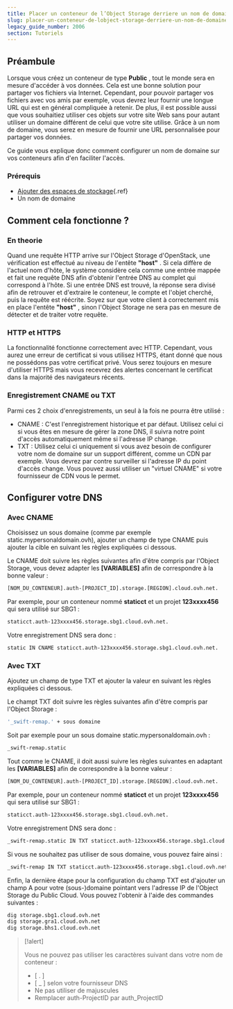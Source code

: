 ```yaml
---
title: Placer un conteneur de l’Object Storage derriere un nom de domaine
slug: placer-un-conteneur-de-lobject-storage-derriere-un-nom-de-domaine
legacy_guide_number: 2006
section: Tutoriels
---
```



## Préambule
Lorsque vous créez un conteneur de type  **Public** , tout le monde sera en mesure d'accéder à vos données. Cela est une bonne solution pour partager vos fichiers via Internet. Cependant, pour pouvoir partager vos fichiers avec vos amis par exemple, vous devrez leur fournir une longue URL qui est en général compliquée à retenir. De plus, il est possible aussi que vous souhaitiez utiliser ces objets sur votre site Web sans pour autant utiliser un domaine différent de celui que votre site utilise. Grâce à un nom de domaine, vous serez en mesure de fournir une URL personnalisée pour partager vos données.

Ce guide vous explique donc comment configurer un nom de domaine sur vos conteneurs afin d'en faciliter l'accès.


### Prérequis
- [Ajouter des espaces de stockage](../ajouter-des-espaces-de-stockage/){.ref}
- Un nom de domaine


## Comment cela fonctionne ?

### En theorie
Quand une requête HTTP arrive sur l'Object Storage d'OpenStack, une vérification est effectué au niveau de l'entête  **"host"** . Si cela diffère de l'actuel nom d'hôte, le système considère cela comme une entrée mappée et fait une requête DNS afin d'obtenir l'entrée DNS au complet qui correspond à l'hôte. Si une entrée DNS est trouvé, la réponse sera divisé afin de retrouver et d'extraire le conteneur, le compte et l'objet cherché, puis la requête est réécrite. Soyez sur que votre client à correctement mis en place l'entête  **"host"** , sinon l'Object Storage ne sera pas en mesure de détecter et de traiter votre requête.


### HTTP et HTTPS
La fonctionnalité fonctionne correctement avec HTTP. Cependant, vous aurez une erreur de certificat si vous utilisez HTTPS, étant donné que nous ne possédons pas votre certificat privé. Vous serez toujours en mesure d'utiliser HTTPS mais vous recevrez des alertes concernant le certificat dans la majorité des navigateurs récents.


### Enregistrement CNAME ou TXT
Parmi ces 2 choix d'enregistrements, un seul à la fois ne pourra être utilisé :

- CNAME : C'est l'enregistrement historique et par défaut. Utilisez celui ci si vous êtes en mesure de gérer la zone DNS, il suivra notre point d'accès automatiquement même si l'adresse IP change.
- TXT : Utilisez celui ci uniquement si vous avez besoin de configurer votre nom de domaine sur un support différent, comme un CDN par exemple. Vous devrez par contre surveiller si l'adresse IP du point d'accès change. Vous pouvez aussi utiliser un "virtuel CNAME" si votre fournisseur de CDN vous le permet.


## Configurer votre DNS

### Avec CNAME
Choisissez un sous domaine (comme par exemple static.mypersonaldomain.ovh), ajouter un champ de type CNAME puis ajouter la cible en suivant les règles expliquées ci dessous.

Le CNAME doit suivre les règles suivantes afin d'être compris par l'Object Storage, vous devez adapter les  **[VARIABLES]**  afin de correspondre à la bonne valeur :


```bash
[NOM_DU_CONTENEUR].auth-[PROJECT_ID].storage.[REGION].cloud.ovh.net.
```

Par exemple, pour un conteneur nommé  **staticct**  et un projet  **123xxxx456**  qui sera utilisé sur SBG1 :


```bash
staticct.auth-123xxxx456.storage.sbg1.cloud.ovh.net.
```

Votre enregistrement DNS sera donc :


```bash
static IN CNAME staticct.auth-123xxxx456.storage.sbg1.cloud.ovh.net.
```


### Avec TXT
Ajoutez un champ de type TXT et ajouter la valeur en suivant les règles expliquées ci dessous.

Le champt TXT doit suivre les règles suivantes afin d'être compris par l'Object Storage :


```bash
'_swift-remap.' + sous domaine
```

Soit par exemple pour un sous domaine static.mypersonaldomain.ovh :


```bash
_swift-remap.static
```

Tout comme le CNAME, il doit aussi suivre les règles suivantes en adaptant les  **[VARIABLES]**  afin de correspondre à la bonne valeur :


```bash
[NOM_DU_CONTENEUR].auth-[PROJECT_ID].storage.[REGION].cloud.ovh.net.
```

Par exemple, pour un conteneur nommé  **staticct**  et un projet  **123xxxx456**  qui sera utilisé sur SBG1 :


```bash
staticct.auth-123xxxx456.storage.sbg1.cloud.ovh.net.
```

Votre enregistrement DNS sera donc :


```bash
_swift-remap.static IN TXT staticct.auth-123xxxx456.storage.sbg1.cloud.ovh.net.
```

Si vous ne souhaitez pas utiliser de sous domaine, vous pouvez faire ainsi :


```bash
_swift-remap IN TXT staticct.auth-123xxxx456.storage.sbg1.cloud.ovh.net.
```

Enfin, la dernière étape pour la configuration du champ TXT est d'ajouter un champ A pour votre (sous-)domaine pointant vers l'adresse IP de l'Object Storage du Public Cloud. Vous pouvez l'obtenir à l'aide des commandes suivantes :


```bash
dig storage.sbg1.cloud.ovh.net
dig storage.gra1.cloud.ovh.net
dig storage.bhs1.cloud.ovh.net
```



> [!alert]
>
> Vous ne pouvez pas utiliser les caractères suivant dans votre nom de conteneur
> :
> - [ . ]
> - [ _ ] selon votre fournisseur DNS
> - Ne pas utiliser de majuscules
> - Remplacer auth-ProjectID par auth_ProjectID
> 
> 